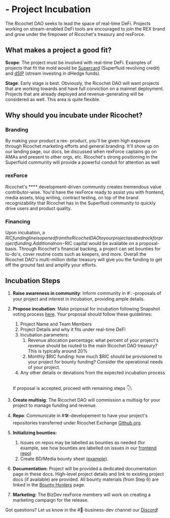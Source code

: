 # - Project Incubation

The Ricochet DAO seeks to lead the space of real-time DeFi. Projects working on stream-enabled DeFi tools are encouraged to join the REX brand and grow under the firepower of Ricochet's treasury and rexForce.

## What makes a project a good fit?

**Scope**: The project must be involved with real-time DeFi. Examples of projects that fit the mold would be [Supercard](https://twitter.com/getsupercard) (Superfluid revolving credit) and [dSIP](https://github.com/DAM-Protocol/SIP-Contracts) (stream investing in dHedge funds).

**Stage**: Early stage is best. Obviously, the Ricochet DAO will want projects that are working towards and have full conviction on a mainnet deployment. Projects that are already deployed and revenue-generating will be considered as well. This area is quite flexible.

## Why should you incubate under Ricochet?

### **Branding**&#x20;

By making your product a rex- product, you'll be given high exposure through Ricochet marketing efforts and general branding. It'll show up on our landing page, our docs, be discussed when rexForce captains go on AMAs and present to other orgs, etc. Ricochet's strong positioning in the Superfluid community will provide a powerful conduit for attention as well

### **rexForce**

Ricochet's **** development-driven community creates tremendous value contributor-wise. You'd have the rexForce ready to assist you with frontend, media assets, blog writing, contract testing, on top of the brand recognizability that Ricochet has in the Superfluid community to quickly drive users and product quality.

### Financing

Upon incubation, a $RIC funding line is opened from the Ricochet DAO to your project as a bedrock for project funding. Additional non-$RIC capital would be available on a proposal-basis. Through Ricochet's financial backing, a project can set bounties for to-do's, cover routine costs such as keepers, and more. Overall the Ricochet DAO's multi-million dollar treasury will give you the funding to get off the ground fast and amplify your efforts.&#x20;

## **Incubation Steps**&#x20;

1. **Raise awareness in community**: Inform community in #💡-proposals of your project and interest in incubation, providing ample details.&#x20;
2.  **Propose incubation**: Make proposal for incubation following Snapshot voting process [here](https://docs.ricochet.exchange/business/usdric#snapshot-proposal-process).  Your proposal should follow these guidelines:

    1. Project Name and Team Members
    2. Project Details and why it fits under real-time DeFi
    3. Incubation parameters:
       1. Revenue allocation percentage: what percent of your project's revenue should be routed to the main Ricochet DAO treasury? This is typically around 20%
       2. Monthly $RIC funding: how much $RIC should be provisioned to your project for bounty funding? Consider the operational needs of your project.
    4. Any other details or deviations from the expected incubation process&#x20;

    \
    If proposal is accepted, proceed with remaining steps 👇\

3. **Create multisig**: The Ricochet DAO will commission a multisig for your project to manage funding and revenue.
4. **Repo**: Communicate in #🛠-developement to have your project's repositories transferred under Ricochet Exchange [Github org](https://github.com/Ricochet-Exchange/).
5. **Initializing bounties:**
   1. Issues on repos may be labelled as bounties as needed (for example, see how bounties are labelled on issues in our [frontend repo](https://github.com/Ricochet-Exchange/ricochet-frontend/issues))
   2. Create BD/Media bounty sheet ([example](https://docs.google.com/spreadsheets/u/1/d/1f7RwLY4VQuDj-xyPlSnRzqZky6awq-25Nkez5goXMsM/edit)).
6. **Documentation:** Project will be provided a dedicated documentation page in these docs. High-level project details and link to existing project docs (if available) are provided. All bounty materials (from Step 6) are linked in the [Bounty Hunters](https://docs.ricochet.exchange/business/bounty-hunters) page.
7. **Marketing:** The BizDev rexForce members will work on creating a marketing campaign for the release.

Got questions? Let us know in the #💼-business-dev channel our [Discord](https://discord.com/invite/egu4FZbPBM)!
